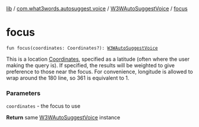 [lib](../../index.md) / [com.what3words.autosuggest.voice](../index.md) / [W3WAutoSuggestVoice](index.md) / [focus](./focus.md)

# focus

`fun focus(coordinates: Coordinates?): `[`W3WAutoSuggestVoice`](index.md)

This is a location [Coordinates](#), specified as a latitude (often where the user making the query is). If specified, the results will be weighted to
give preference to those near the focus. For convenience, longitude is allowed to wrap around the 180 line, so 361 is equivalent to 1.

### Parameters

`coordinates` - the focus to use

**Return**
same [W3WAutoSuggestVoice](index.md) instance

